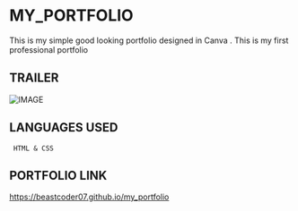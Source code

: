 # MY_PORTFOLIO

This is my simple good looking portfolio designed in Canva .
This is my first professional portfolio

## TRAILER

![IMAGE]("assets\img\map.png")

## LANGUAGES USED

     HTML & CSS

## PORTFOLIO LINK
https://beastcoder07.github.io/my_portfolio
